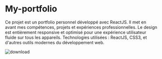 # My-portfolio
Ce projet est un portfolio personnel développé avec ReactJS. Il met en avant mes compétences, projets et expériences professionnelles. Le design est entièrement responsive et optimisé pour une expérience utilisateur fluide sur tous les appareils. Technologies utilisées : ReactJS, CSS3, et d'autres outils modernes du développement web.

![download](https://github.com/user-attachments/assets/2cdb9533-5169-4cb9-b4b0-4479661ac205) 

